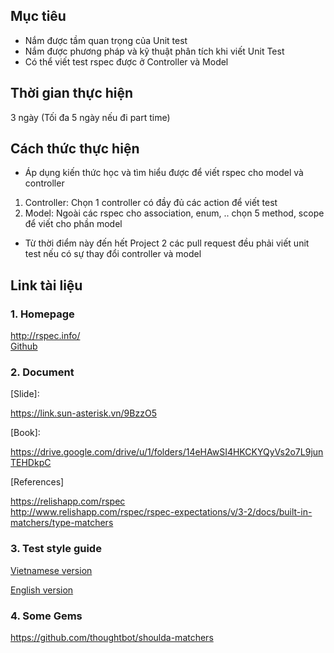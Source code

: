 ## Mục tiêu
- Nắm được tầm quan trọng của Unit test
- Nắm được phương pháp và kỹ thuật phân tích khi viết Unit Test
- Có thể viết test rspec được ở Controller và Model
## Thời gian thực hiện
3 ngày (Tối đa 5 ngày nếu đi part time)
## Cách thức thực hiện
- Áp dụng kiến thức học và tìm hiểu được để viết rspec cho model và controller

1.  Controller: Chọn 1 controller có đầy đủ các action để viết test
2.  Model: Ngoài các rspec cho association, enum, .. chọn 5 method, scope để viết cho phần model 
- Từ thời điểm này đến hết Project 2 các pull request đều phải viết unit test nếu có sự thay đổi controller và model

## Link tài liệu
### 1. Homepage
http://rspec.info/<br>
[Github](https://github.com/rspec/rspec)

### 2. Document
[Slide]:

https://link.sun-asterisk.vn/9BzzO5

[Book]: 

https://drive.google.com/drive/u/1/folders/14eHAwSI4HKCKYQyVs2o7L9junTEHDkpC

[References]

https://relishapp.com/rspec
<br>
http://www.relishapp.com/rspec/rspec-expectations/v/3-2/docs/built-in-matchers/type-matchers
<br>


### 3. Test style guide
[Vietnamese version](https://github.com/framgia/coding-standards/blob/master/vn/rails/test.md)

[English version](https://github.com/framgia/coding-standards/blob/master/eng/rails/test.md)

### 4. Some Gems
https://github.com/thoughtbot/shoulda-matchers
